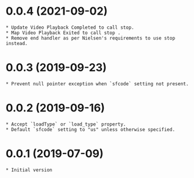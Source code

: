 # 0.0.4 (2021-09-02)
    * Update Video Playback Completed to call stop.
    * Map Video Playback Exited to call stop .
    * Remove end handler as per Nielsen's requirements to use stop instead.

# 0.0.3 (2019-09-23)
    * Prevent null pointer exception when `sfcode` setting not present.

# 0.0.2 (2019-09-16)
    * Accept `loadType` or `load_type` property.
    * Default `sfcode` setting to "us" unless otherwise specified.

# 0.0.1 (2019-07-09)
    * Initial version
